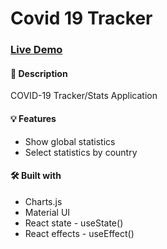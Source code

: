 # Covid 19 Tracker

### [Live Demo](https://itsjoseantonio.github.io/covid-tracker/)

#### 📝 Description

COVID-19 Tracker/Stats Application

#### 💡 Features

-   Show global statistics
-   Select statistics by country

#### 🛠️ Built with

-   Charts.js
-   Material UI
-   React state - useState()
-   React effects - useEffect()
